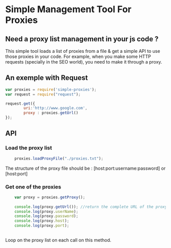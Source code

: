 # Simple Management Tool For Proxies 

## Need a proxy list management in your js code ? 

This simple tool loads a list of proxies from a file & get a simple API to use those proxies in your code. 
For example, when you make some HTTP requests (specially in the SEO world), you need to make it through a proxy. 

## An exemple with Request 


```javascript
var proxies = require('simple-proxies');
var request = require("request");

request.get({ 
		uri:'http://www.google.com',
		proxy : proxies.getUrl()
});


```


## API
### Load the proxy list
```javascript
	proxies.loadProxyFile("./proxies.txt");
 ``` 
 
 The structure of the proxy file should be : [host:port:username:password] or [host:port]

### Get one of the proxies 
```javascript
	var proxy = proxies.getProxy();
	
	console.log(proxy.getUrl()); //return the complete URL of the proxy : http://username:pwd@host:port
	console.log(proxy.userName); 
	console.log(proxy.password); 
	console.log(proxy.host); 
	console.log(proxy.port); 
	
 ``` 
 
Loop on the proxy list on each call on this method. 


